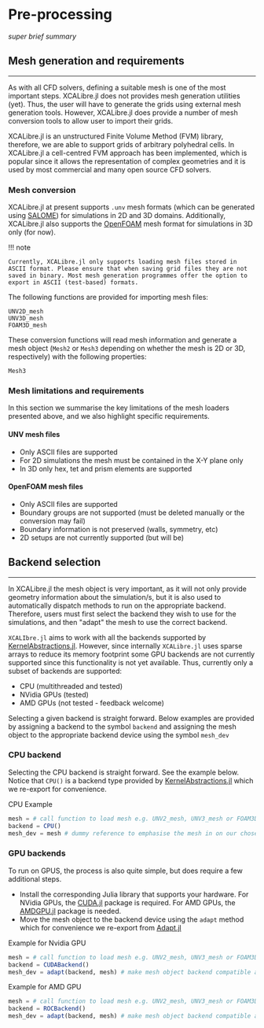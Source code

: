 # Pre-processing
*super brief summary*

## Mesh generation and requirements
---

As with all CFD solvers, defining a suitable mesh is one of the most important steps. XCALibre.jl does not provides mesh generation utilities (yet). Thus, the user will have to generate the grids using external mesh generation tools. However, XCALibre.jl does provide a number of mesh conversion tools to allow user to import their grids. 

XCALibre.jl is an unstructured Finite Volume Method (FVM) library, therefore, we are able to support grids of arbitrary polyhedral cells. In XCALibre.jl a cell-centred FVM approach has been implemented, which is popular since it allows the representation of complex geometries and it is used by most commercial and many open source CFD solvers.

### Mesh conversion

XCALibre.jl at present supports `.unv` mesh formats (which can be generated using [SALOME](https://www.salome-platform.org/)) for simulations in 2D and 3D domains. Additionally, XCALibre.jl also supports the [OpenFOAM](https://openfoam.org/) mesh format for simulations in 3D only (for now). 

!!! note

    Currently, XCALibre.jl only supports loading mesh files stored in ASCII format. Please ensure that when saving grid files they are not saved in binary. Most mesh generation programmes offer the option to export in ASCII (test-based) formats.

The following functions are provided for importing mesh files:

```@docs; canonical=false
UNV2D_mesh
UNV3D_mesh
FOAM3D_mesh
```

These conversion functions will read mesh information and generate a mesh object (`Mesh2` or `Mesh3` depending on whether the mesh is 2D or 3D, respectively) with the following properties:

```@docs; canonical=false
Mesh3
```



### Mesh limitations and requirements

In this section we summarise the key limitations of the mesh loaders presented above, and we also highlight specific requirements. 

#### UNV mesh files
* Only ASCII files are supported
* For 2D simulations the mesh must be contained in the X-Y plane only
* In 3D only hex, tet and prism elements are supported

#### OpenFOAM mesh files
* Only ASCII files are supported
* Boundary groups are not supported (must be deleted manually or the conversion may fail)
* Boundary information is not preserved (walls, symmetry, etc)
* 2D setups are not currently supported (but will be)

## Backend selection
---

In XCALibre.jl the mesh object is very important, as it will not only provide geometry information about the simulation/s, but it is also used to automatically dispatch methods to run on the appropriate backend. Therefore, users must first select the backend they wish to use for the simulations, and then "adapt" the mesh to use the correct backend. 

`XCALIbre.jl` aims to work with all the backends supported by [KernelAbstractions.jl](https://juliagpu.github.io/KernelAbstractions.jl/stable/). However, since internally `XCALibre.jl` uses sparse arrays to reduce its memory footprint some GPU backends are not currently supported since this functionality is not yet available. Thus, currently only a subset of backends are supported:

* CPU (multithreaded and tested)
* NVidia GPUs (tested)
* AMD GPUs (not tested - feedback welcome)

Selecting a given backend is straight forward. Below examples are provided by assigning a backend to the symbol `backend` and assigning the mesh object to the appropriate backend device using the symbol `mesh_dev`

### CPU backend

Selecting the CPU backend is straight forward. See the example below. Notice that `CPU()` is a backend type provided by [KernelAbstractions.jl](https://juliagpu.github.io/KernelAbstractions.jl/stable/) which we re-export for convenience.

CPU Example 
```julia
mesh = # call function to load mesh e.g. UNV2_mesh, UNV3_mesh or FOAM3D_mesh
backend = CPU()
mesh_dev = mesh # dummy reference to emphasise the mesh in on our chosen dev (or backend)
```

### GPU backends 

To run on GPUS, the process is also quite simple, but does require a few additional steps.
* Install the corresponding Julia library that supports your hardware. For NVidia GPUs, the [CUDA.jl](https://github.com/JuliaGPU/CUDA.jl) package is required. For AMD GPUs, the [AMDGPU.jl](https://github.com/JuliaGPU/AMDGPU.jl) package is needed.
* Move the mesh object to the backend device using the `adapt` method which for convenience we re-export from [Adapt.jl](https://github.com/JuliaGPU/Adapt.jl)

Example for Nvidia GPU
```julia
mesh = # call function to load mesh e.g. UNV2_mesh, UNV3_mesh or FOAM3D_mesh
backend = CUDABackend()
mesh_dev = adapt(backend, mesh) # make mesh object backend compatible and move to GPU
```

Example for AMD GPU
```julia
mesh = # call function to load mesh e.g. UNV2_mesh, UNV3_mesh or FOAM3D_mesh
backend = ROCBackend()
mesh_dev = adapt(backend, mesh) # make mesh object backend compatible and move to GPU
```